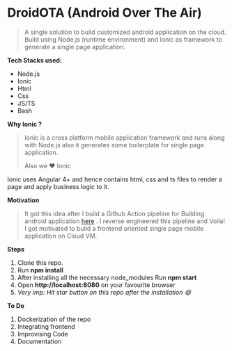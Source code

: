 # DroidOTA (Android Over The Air)

> A single solution to build customized android application on the cloud. Build using Node.js (runtime environment) and Ionic as framework to generate a single page application.

**Tech Stacks used:**

* Node.js
* Ionic
* Html
* Css
* JS/TS
* Bash

**Why Ionic ?**

> Ionic is a cross platform mobile application framework and runs along with Node.js also it generates some boilerplate for single page application.
>
> Also we ❤️ Ionic

Ionic uses Angular 4+ and hence contains html, css and ts files to render a page and apply business logic to it.

**Motivation**

> It got this idea after I build a Github Action pipeline for Building android application [here](https://gauravprasadgp.medium.com/ionic-3-4-build-using-github-actions-50900cb1c820) . I reverse engineered this pipeline and Voila! I got motivated to build a frontend oriented single  page mobile application on Cloud VM.

**Steps**

1. Clone this repo.
2. Run **npm install**
3. After installing all the necessary node_modules Run **npm start**
4. Open **http://localhost:8080** on your favourite browser
5. *Very imp: Hit star button on this repo after the installation 😄*

**To Do**

1. Dockerization of the repo
2. Integrating frontend
3. Improvising Code
4. Documentation
